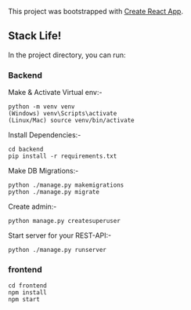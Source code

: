 This project was bootstrapped with [Create React App](https://github.com/facebook/create-react-app).

## Stack Life! 

In the project directory, you can run:

### Backend
Make & Activate Virtual env:-
``` 
python -m venv venv
(Windows) venv\Scripts\activate
(Linux/Mac) source venv/bin/activate
```
Install Dependencies:-
```
cd backend
pip install -r requirements.txt
```
Make DB Migrations:-
```
python ./manage.py makemigrations
python ./manage.py migrate
```
Create admin:-
```
python manage.py createsuperuser
```
Start server for your REST-API:-
```
python ./manage.py runserver
```
### frontend

```
cd frontend
npm install
npm start
```